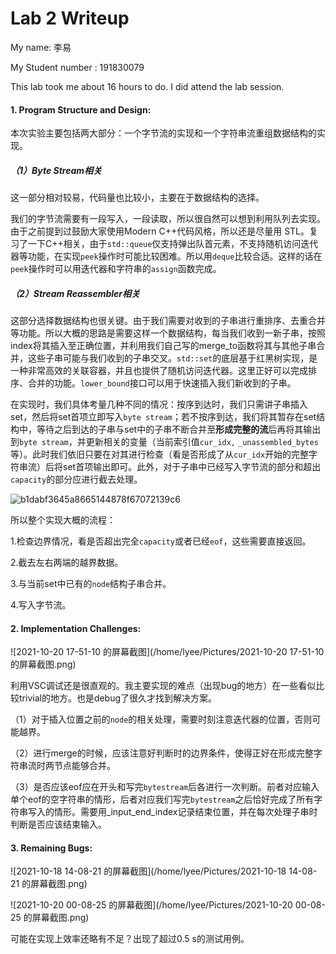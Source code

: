 Lab 2 Writeup
=============

My name: 李易

My Student number : 191830079

This lab took me about 16 hours to do. I did attend the lab session.

#### 1. Program Structure and Design:

本次实验主要包括两大部分：一个字节流的实现和一个字符串流重组数据结构的实现。

##### （1）Byte Stream相关

这一部分相对较易，代码量也比较小，主要在于数据结构的选择。

我们的字节流需要有一段写入，一段读取，所以很自然可以想到利用队列去实现。由于之前提到过鼓励大家使用Modern C++代码风格，所以还是尽量用 STL。复习了一下C++相关，由于`std::queue`仅支持弹出队首元素，不支持随机访问迭代器等功能，在实现`peek`操作时可能比较困难。所以用`deque`比较合适。这样的话在`peek`操作时可以用迭代器和字符串的`assign`函数完成。

##### （2）Stream Reassembler相关

这部分选择数据结构也很关键。由于我们需要对收到的子串进行重排序、去重合并等功能。所以大概的思路是需要这样一个数据结构，每当我们收到一新子串，按照index将其插入至正确位置，并利用我们自己写的merge_to函数将其与其他子串合并，这些子串可能与我们收到的子串交叉。`std::set`的底层基于红黑树实现，是一种非常高效的关联容器，并且也提供了随机访问迭代器。这里正好可以完成排序、合并的功能。`lower_bound`接口可以用于快速插入我们新收到的子串。

在实现时，我们具体考量几种不同的情况：按序到达时，我们只需讲子串插入set，然后将set首项立即写入`byte stream`；若不按序到达，我们将其暂存在set结构中，等待之后到达的子串与set中的子串不断合并至**形成完整的流**后再将其输出到`byte stream`，并更新相关的变量（当前索引值`cur_idx,`  `_unassembled_bytes`等）。此时我们依旧只要在对其进行检查（看是否形成了从`cur_idx`开始的完整字符串流）后将set首项输出即可。此外，对于子串中已经写入字节流的部分和超出`capacity`的部分应进行截去处理。

![b1dabf3645a8665144878f67072139c6](/home/lyee/Documents/b1dabf3645a8665144878f67072139c6.png)

所以整个实现大概的流程：

1.检查边界情况，看是否超出完全`capacity`或者已经`eof`，这些需要直接返回。

2.截去左右两端的越界数据。

3.与当前set中已有的`node`结构子串合并。

4.写入字节流。



#### 2. Implementation Challenges:

![2021-10-20 17-51-10 的屏幕截图](/home/lyee/Pictures/2021-10-20 17-51-10 的屏幕截图.png)

利用VSC调试还是很直观的。我主要实现的难点（出现bug的地方）在一些看似比较trivial的地方。也是debug了很久才找到解决方案。

（1）对于插入位置之前的`node`的相关处理，需要时刻注意迭代器的位置，否则可能越界。

（2）进行merge的时候，应该注意好判断时的边界条件，使得正好在形成完整字符串流时两节点能够合并。

（3）是否应该eof应在开头和写完`bytestream`后各进行一次判断。前者对应输入单个eof的空字符串的情形，后者对应我们写完`bytestream`之后恰好完成了所有字符串写入的情形。需要用_input_end_index记录结束位置，并在每次处理子串时判断是否应该结束输入。





#### 3. Remaining Bugs:



![2021-10-18 14-08-21 的屏幕截图](/home/lyee/Pictures/2021-10-18 14-08-21 的屏幕截图.png)

![2021-10-20 00-08-25 的屏幕截图](/home/lyee/Pictures/2021-10-20 00-08-25 的屏幕截图.png)

可能在实现上效率还略有不足？出现了超过0.5 s的测试用例。
